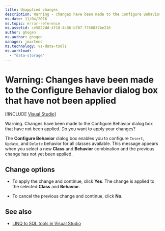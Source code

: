```yaml
---
title: Unapplied changes
description: Warning - changes have been made to the Configure Behavior dialog box that have not been applied. View information about this Visual Studio O/R Designer message.
ms.date: 11/04/2016
ms.topic: error-reference
ms.assetid: ce5822dd-4f10-4c86-b707-7766837be216
author: ghogen
ms.author: ghogen
manager: jmartens
ms.technology: vs-data-tools
ms.workload:
  - "data-storage"
---
```

# Warning: Changes have been made to the Configure Behavior dialog box that have not been applied

 [!INCLUDE [Visual Studio](~/includes/applies-to-version/vs-windows-only.md)]

Warning. Changes have been made to the Configure Behavior dialog box that have not been applied. Do you want to apply your changes?

The **Configure Behavior** dialog box enables you to configure `Insert`, `Update`, and `Delete` behavior for all classes available. This message appears when you select a new **Class** and **Behavior** combination and the previous change has not yet been applied.

## Change options

- To apply the change and continue, click **Yes**. The change is applied to the selected **Class** and **Behavior**.

- To cancel the previous change and continue, click **No**.

## See also

- [LINQ to SQL tools in Visual Studio](../data-tools/linq-to-sql-tools-in-visual-studio2.md)